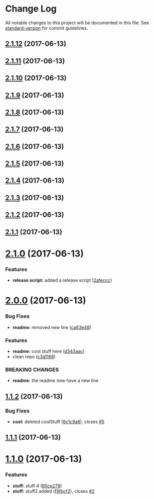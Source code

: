 # Change Log

All notable changes to this project will be documented in this file. See [standard-version](https://github.com/conventional-changelog/standard-version) for commit guidelines.

<a name="2.1.12"></a>
## [2.1.12](https://github.com/aherve/debug/compare/v2.1.11...v2.1.12) (2017-06-13)



<a name="2.1.11"></a>
## [2.1.11](https://github.com/aherve/debug/compare/v2.1.10...v2.1.11) (2017-06-13)



<a name="2.1.10"></a>
## [2.1.10](https://github.com/aherve/debug/compare/v2.1.9...v2.1.10) (2017-06-13)



<a name="2.1.9"></a>
## [2.1.9](https://github.com/aherve/debug/compare/v2.1.8...v2.1.9) (2017-06-13)



<a name="2.1.8"></a>
## [2.1.8](https://github.com/aherve/debug/compare/v2.1.7...v2.1.8) (2017-06-13)



<a name="2.1.7"></a>
## [2.1.7](https://github.com/aherve/debug/compare/v2.1.6...v2.1.7) (2017-06-13)



<a name="2.1.6"></a>
## [2.1.6](https://github.com/aherve/debug/compare/v2.1.5...v2.1.6) (2017-06-13)



<a name="2.1.5"></a>
## [2.1.5](https://github.com/aherve/debug/compare/v2.1.4...v2.1.5) (2017-06-13)



<a name="2.1.4"></a>
## [2.1.4](https://github.com/aherve/debug/compare/v2.1.3...v2.1.4) (2017-06-13)



<a name="2.1.3"></a>
## [2.1.3](https://github.com/aherve/debug/compare/v2.1.2...v2.1.3) (2017-06-13)



<a name="2.1.2"></a>
## [2.1.2](https://github.com/aherve/debug/compare/v2.1.1...v2.1.2) (2017-06-13)



<a name="2.1.1"></a>
## [2.1.1](https://github.com/aherve/debug/compare/v2.1.0...v2.1.1) (2017-06-13)



<a name="2.1.0"></a>
# [2.1.0](https://github.com/aherve/debug/compare/v2.0.0...v2.1.0) (2017-06-13)


### Features

* **release script:** added a release script ([2afeccc](https://github.com/aherve/debug/commit/2afeccc))



<a name="2.0.0"></a>
# [2.0.0](https://github.com/aherve/debug/compare/v1.1.2...v2.0.0) (2017-06-13)


### Bug Fixes

* **readme:** removed new line ([ca63e48](https://github.com/aherve/debug/commit/ca63e48))


### Features

* **readme:** cool stuff here ([d343aac](https://github.com/aherve/debug/commit/d343aac))
* clean repo ([c3a1168](https://github.com/aherve/debug/commit/c3a1168))


### BREAKING CHANGES

* **readme:** the readme now have a new line



<a name="1.1.2"></a>
## [1.1.2](https://github.com/aherve/debug/compare/v1.1.1...v1.1.2) (2017-06-13)


### Bug Fixes

* **cool:** deleted coolStuff ([6c1c9a6](https://github.com/aherve/debug/commit/6c1c9a6)), closes [#5](https://github.com/aherve/debug/issues/5)



<a name="1.1.1"></a>
## [1.1.1](https://github.com/aherve/debug/compare/v1.1.0...v1.1.1) (2017-06-13)



<a name="1.1.0"></a>
# [1.1.0](https://github.com/aherve/debug/compare/0.0.2...1.1.0) (2017-06-13)


### Features

* **stuff:** stuff 4 ([80ce279](https://github.com/aherve/debug/commit/80ce279))
* **stuff:** stuff2 added ([f9fbcf2](https://github.com/aherve/debug/commit/f9fbcf2)), closes [#2](https://github.com/aherve/debug/issues/2)
